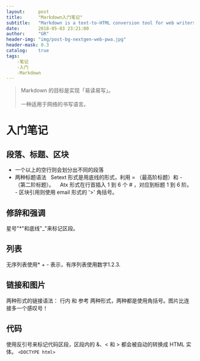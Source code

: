 ```yaml
---
layout:     post
title:      "Markdown入门笔记"
subtitle:   "Markdown is a text-to-HTML conversion tool for web writers. "
date:       2018-05-03 23:21:00
author:     "GR"
header-img: "img/post-bg-nextgen-web-pwa.jpg"
header-mask: 0.3
catalog:    true
tags:
    -笔记
    -入门
    -Markdown
---
```



> Markdown 的目标是实现「易读易写」。<br><br>
> 一种适用于网络的书写语言。

# 入门笔记

## 段落、标题、区块
- 一个以上的空行则会划分出不同的段落
- 两种标题语法
    Setext 形式是用底线的形式，利用 = （最高阶标题）和 - （第二阶标题）。
    Atx 形式在行首插入 1 到 6 个 # ，对应到标题 1 到 6 阶。
- 区块引用则使用 email 形式的 '>' 角括号。

## 修辞和强调
星号"*"和底线"_"来标记区段。

## 列表
无序列表使用* + - 表示，有序列表使用数字1.2.3.

## 链接和图片
两种形式的链接语法： 行内 和 参考 两种形式，两种都是使用角括号。图片比连接多一个感叹号！

## 代码
使用反引号来标记代码区段，区段内的 &、< 和 > 都会被自动的转换成 HTML 实体。
`<DOCTYPE html>`



